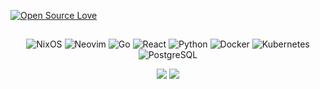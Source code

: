 [![Open Source Love](https://badges.frapsoft.com/os/v1/open-source.svg?v=102)](https://opensource.org/)

<div align="center">
  
##

![NixOS](https://img.shields.io/badge/OS-NixOS-informational?style=flat&logo=nixos&logoColor=white&color=326CE5)
![Neovim](https://img.shields.io/badge/Editor-Neovim-informational?style=flat&logo=neovim&logoColor=white&color=326CE5)
![Go](https://img.shields.io/badge/Back-Go-informational?style=flat&logo=go&logoColor=white&color=326CE5)
![React](https://img.shields.io/badge/Front-React-informational?style=flat&logo=react&logoColor=white&color=326CE5)
![Python](https://img.shields.io/badge/ML-Python-informational?style=flat&logo=python&logoColor=white&color=326CE5)
![Docker](https://img.shields.io/badge/Tools-Docker-informational?style=flat&logo=docker&logoColor=white&color=326CE5)
![Kubernetes](https://img.shields.io/badge/Tools-K8s-informational?style=flat&logo=kubernetes&logoColor=white&color=326CE5)
![PostgreSQL](https://img.shields.io/badge/DB-PostgreSQL-informational?style=flat&logo=postgresql&logoColor=white&color=326CE5)

<img src="https://github-readme-stats-nu-ten-26.vercel.app/api?username=lafayettegabe&theme=prussian&show_icons=true&count_private=true&include_all_commits=true&hide_title=true"/>
<img src="https://github-readme-stats-nu-ten-26.vercel.app/api/top-langs/?username=lafayettegabe&theme=prussian&layout=compact&include_all_commits=true&hide=makefile,css,html" />
</div>
